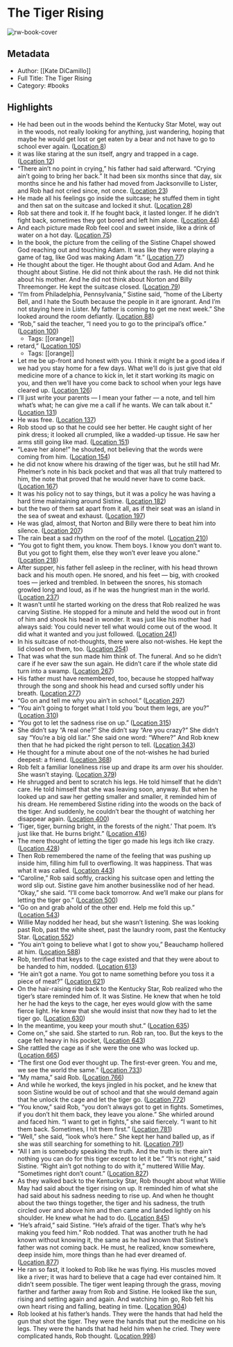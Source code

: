 # The Tiger Rising

![rw-book-cover](https://m.media-amazon.com/images/I/91-uo-4EWSL._SY160.jpg)

## Metadata
- Author: [[Kate DiCamillo]]
- Full Title: The Tiger Rising
- Category: #books

## Highlights
- He had been out in the woods behind the Kentucky Star Motel, way out in the woods, not really looking for anything, just wandering, hoping that maybe he would get lost or get eaten by a bear and not have to go to school ever again. ([Location 8](https://readwise.io/to_kindle?action=open&asin=B002NC733A&location=8))
- it was like staring at the sun itself, angry and trapped in a cage. ([Location 12](https://readwise.io/to_kindle?action=open&asin=B002NC733A&location=12))
- “There ain’t no point in crying,” his father had said afterward. “Crying ain’t going to bring her back.” It had been six months since that day, six months since he and his father had moved from Jacksonville to Lister, and Rob had not cried since, not once. ([Location 23](https://readwise.io/to_kindle?action=open&asin=B002NC733A&location=23))
- He made all his feelings go inside the suitcase; he stuffed them in tight and then sat on the suitcase and locked it shut. ([Location 28](https://readwise.io/to_kindle?action=open&asin=B002NC733A&location=28))
- Rob sat there and took it. If he fought back, it lasted longer. If he didn’t fight back, sometimes they got bored and left him alone. ([Location 44](https://readwise.io/to_kindle?action=open&asin=B002NC733A&location=44))
- And each picture made Rob feel cool and sweet inside, like a drink of water on a hot day. ([Location 75](https://readwise.io/to_kindle?action=open&asin=B002NC733A&location=75))
- In the book, the picture from the ceiling of the Sistine Chapel showed God reaching out and touching Adam. It was like they were playing a game of tag, like God was making Adam “it.” ([Location 77](https://readwise.io/to_kindle?action=open&asin=B002NC733A&location=77))
- He thought about the tiger. He thought about God and Adam. And he thought about Sistine. He did not think about the rash. He did not think about his mother. And he did not think about Norton and Billy Threemonger. He kept the suitcase closed. ([Location 79](https://readwise.io/to_kindle?action=open&asin=B002NC733A&location=79))
- “I’m from Philadelphia, Pennsylvania,” Sistine said, “home of the Liberty Bell, and I hate the South because the people in it are ignorant. And I’m not staying here in Lister. My father is coming to get me next week.” She looked around the room defiantly. ([Location 88](https://readwise.io/to_kindle?action=open&asin=B002NC733A&location=88))
- “Rob,” said the teacher, “I need you to go to the principal’s office.” ([Location 100](https://readwise.io/to_kindle?action=open&asin=B002NC733A&location=100))
    - Tags: [[orange]] 
- retard,” ([Location 105](https://readwise.io/to_kindle?action=open&asin=B002NC733A&location=105))
    - Tags: [[orange]] 
- Let me be up-front and honest with you. I think it might be a good idea if we had you stay home for a few days. What we’ll do is just give that old medicine more of a chance to kick in, let it start working its magic on you, and then we’ll have you come back to school when your legs have cleared up. ([Location 126](https://readwise.io/to_kindle?action=open&asin=B002NC733A&location=126))
- I’ll just write your parents — I mean your father — a note, and tell him what’s what; he can give me a call if he wants. We can talk about it.” ([Location 131](https://readwise.io/to_kindle?action=open&asin=B002NC733A&location=131))
- He was free. ([Location 137](https://readwise.io/to_kindle?action=open&asin=B002NC733A&location=137))
- Rob stood up so that he could see her better. He caught sight of her pink dress; it looked all crumpled, like a wadded-up tissue. He saw her arms still going like mad. ([Location 151](https://readwise.io/to_kindle?action=open&asin=B002NC733A&location=151))
- “Leave her alone!” he shouted, not believing that the words were coming from him. ([Location 154](https://readwise.io/to_kindle?action=open&asin=B002NC733A&location=154))
- he did not know where his drawing of the tiger was, but he still had Mr. Phelmer’s note in his back pocket and that was all that truly mattered to him, the note that proved that he would never have to come back. ([Location 167](https://readwise.io/to_kindle?action=open&asin=B002NC733A&location=167))
- It was his policy not to say things, but it was a policy he was having a hard time maintaining around Sistine. ([Location 182](https://readwise.io/to_kindle?action=open&asin=B002NC733A&location=182))
- but the two of them sat apart from it all, as if their seat was an island in the sea of sweat and exhaust. ([Location 197](https://readwise.io/to_kindle?action=open&asin=B002NC733A&location=197))
- He was glad, almost, that Norton and Billy were there to beat him into silence. ([Location 207](https://readwise.io/to_kindle?action=open&asin=B002NC733A&location=207))
- The rain beat a sad rhythm on the roof of the motel. ([Location 210](https://readwise.io/to_kindle?action=open&asin=B002NC733A&location=210))
- “You got to fight them, you know. Them boys. I know you don’t want to. But you got to fight them, else they won’t ever leave you alone.” ([Location 218](https://readwise.io/to_kindle?action=open&asin=B002NC733A&location=218))
- After supper, his father fell asleep in the recliner, with his head thrown back and his mouth open. He snored, and his feet — big, with crooked toes — jerked and trembled. In between the snores, his stomach growled long and loud, as if he was the hungriest man in the world. ([Location 237](https://readwise.io/to_kindle?action=open&asin=B002NC733A&location=237))
- It wasn’t until he started working on the dress that Rob realized he was carving Sistine. He stopped for a minute and held the wood out in front of him and shook his head in wonder. It was just like his mother had always said: You could never tell what would come out of the wood. It did what it wanted and you just followed. ([Location 241](https://readwise.io/to_kindle?action=open&asin=B002NC733A&location=241))
- In his suitcase of not-thoughts, there were also not-wishes. He kept the lid closed on them, too. ([Location 254](https://readwise.io/to_kindle?action=open&asin=B002NC733A&location=254))
- That was what the sun made him think of. The funeral. And so he didn’t care if he ever saw the sun again. He didn’t care if the whole state did turn into a swamp. ([Location 267](https://readwise.io/to_kindle?action=open&asin=B002NC733A&location=267))
- His father must have remembered, too, because he stopped halfway through the song and shook his head and cursed softly under his breath. ([Location 277](https://readwise.io/to_kindle?action=open&asin=B002NC733A&location=277))
- “Go on and tell me why you ain’t in school.” ([Location 297](https://readwise.io/to_kindle?action=open&asin=B002NC733A&location=297))
- “You ain’t going to forget what I told you ’bout them legs, are you?” ([Location 310](https://readwise.io/to_kindle?action=open&asin=B002NC733A&location=310))
- “You got to let the sadness rise on up.” ([Location 315](https://readwise.io/to_kindle?action=open&asin=B002NC733A&location=315))
- She didn’t say “A real one?” She didn’t say “Are you crazy?” She didn’t say “You’re a big old liar.” She said one word: “Where?” And Rob knew then that he had picked the right person to tell. ([Location 343](https://readwise.io/to_kindle?action=open&asin=B002NC733A&location=343))
- He thought for a minute about one of the not-wishes he had buried deepest: a friend. ([Location 368](https://readwise.io/to_kindle?action=open&asin=B002NC733A&location=368))
- Rob felt a familiar loneliness rise up and drape its arm over his shoulder. She wasn’t staying. ([Location 379](https://readwise.io/to_kindle?action=open&asin=B002NC733A&location=379))
- He shrugged and bent to scratch his legs. He told himself that he didn’t care. He told himself that she was leaving soon, anyway. But when he looked up and saw her getting smaller and smaller, it reminded him of his dream. He remembered Sistine riding into the woods on the back of the tiger. And suddenly, he couldn’t bear the thought of watching her disappear again. ([Location 400](https://readwise.io/to_kindle?action=open&asin=B002NC733A&location=400))
- ‘Tiger, tiger, burning bright, in the forests of the night.’ That poem. It’s just like that. He burns bright.” ([Location 416](https://readwise.io/to_kindle?action=open&asin=B002NC733A&location=416))
- The mere thought of letting the tiger go made his legs itch like crazy. ([Location 428](https://readwise.io/to_kindle?action=open&asin=B002NC733A&location=428))
- Then Rob remembered the name of the feeling that was pushing up inside him, filling him full to overflowing. It was happiness. That was what it was called. ([Location 443](https://readwise.io/to_kindle?action=open&asin=B002NC733A&location=443))
- “Caroline,” Rob said softly, cracking his suitcase open and letting the word slip out. Sistine gave him another businesslike nod of her head. “Okay,” she said. “I’ll come back tomorrow. And we’ll make our plans for letting the tiger go.” ([Location 500](https://readwise.io/to_kindle?action=open&asin=B002NC733A&location=500))
- “Go on and grab ahold of the other end. Help me fold this up.” ([Location 543](https://readwise.io/to_kindle?action=open&asin=B002NC733A&location=543))
- Willie May nodded her head, but she wasn’t listening. She was looking past Rob, past the white sheet, past the laundry room, past the Kentucky Star. ([Location 552](https://readwise.io/to_kindle?action=open&asin=B002NC733A&location=552))
- “You ain’t going to believe what I got to show you,” Beauchamp hollered at him. ([Location 588](https://readwise.io/to_kindle?action=open&asin=B002NC733A&location=588))
- Rob, terrified that keys to the cage existed and that they were about to be handed to him, nodded. ([Location 613](https://readwise.io/to_kindle?action=open&asin=B002NC733A&location=613))
- “He ain’t got a name. You got to name something before you toss it a piece of meat?” ([Location 621](https://readwise.io/to_kindle?action=open&asin=B002NC733A&location=621))
- On the hair-raising ride back to the Kentucky Star, Rob realized who the tiger’s stare reminded him of. It was Sistine. He knew that when he told her he had the keys to the cage, her eyes would glow with the same fierce light. He knew that she would insist that now they had to let the tiger go. ([Location 630](https://readwise.io/to_kindle?action=open&asin=B002NC733A&location=630))
- In the meantime, you keep your mouth shut.” ([Location 635](https://readwise.io/to_kindle?action=open&asin=B002NC733A&location=635))
- Come on,” she said. She started to run. Rob ran, too. But the keys to the cage felt heavy in his pocket, ([Location 643](https://readwise.io/to_kindle?action=open&asin=B002NC733A&location=643))
- She rattled the cage as if she were the one who was locked up. ([Location 665](https://readwise.io/to_kindle?action=open&asin=B002NC733A&location=665))
- “The first one God ever thought up. The first-ever green. You and me, we see the world the same.” ([Location 733](https://readwise.io/to_kindle?action=open&asin=B002NC733A&location=733))
- “My mama,” said Rob. ([Location 766](https://readwise.io/to_kindle?action=open&asin=B002NC733A&location=766))
- And while he worked, the keys jingled in his pocket, and he knew that soon Sistine would be out of school and that she would demand again that he unlock the cage and let the tiger go. ([Location 772](https://readwise.io/to_kindle?action=open&asin=B002NC733A&location=772))
- “You know,” said Rob, “you don’t always got to get in fights. Sometimes, if you don’t hit them back, they leave you alone.” She whirled around and faced him. “I want to get in fights,” she said fiercely. “I want to hit them back. Sometimes, I hit them first.” ([Location 781](https://readwise.io/to_kindle?action=open&asin=B002NC733A&location=781))
- “Well,” she said, “look who’s here.” She kept her hand balled up, as if she was still searching for something to hit. ([Location 791](https://readwise.io/to_kindle?action=open&asin=B002NC733A&location=791))
- “All I am is somebody speaking the truth. And the truth is: there ain’t nothing you can do for this tiger except to let it be.” “It’s not right,” said Sistine. “Right ain’t got nothing to do with it,” muttered Willie May. “Sometimes right don’t count.” ([Location 827](https://readwise.io/to_kindle?action=open&asin=B002NC733A&location=827))
- As they walked back to the Kentucky Star, Rob thought about what Willie May had said about the tiger rising on up. It reminded him of what she had said about his sadness needing to rise up. And when he thought about the two things together, the tiger and his sadness, the truth circled over and above him and then came and landed lightly on his shoulder. He knew what he had to do. ([Location 845](https://readwise.io/to_kindle?action=open&asin=B002NC733A&location=845))
- “He’s afraid,” said Sistine. “He’s afraid of the tiger. That’s why he’s making you feed him.” Rob nodded. That was another truth he had known without knowing it, the same as he had known that Sistine’s father was not coming back. He must, he realized, know somewhere, deep inside him, more things than he had ever dreamed of. ([Location 877](https://readwise.io/to_kindle?action=open&asin=B002NC733A&location=877))
- He ran so fast, it looked to Rob like he was flying. His muscles moved like a river; it was hard to believe that a cage had ever contained him. It didn’t seem possible. The tiger went leaping through the grass, moving farther and farther away from Rob and Sistine. He looked like the sun, rising and setting again and again. And watching him go, Rob felt his own heart rising and falling, beating in time. ([Location 904](https://readwise.io/to_kindle?action=open&asin=B002NC733A&location=904))
- Rob looked at his father’s hands. They were the hands that had held the gun that shot the tiger. They were the hands that put the medicine on his legs. They were the hands that had held him when he cried. They were complicated hands, Rob thought. ([Location 998](https://readwise.io/to_kindle?action=open&asin=B002NC733A&location=998))
